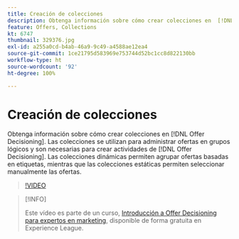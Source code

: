 ```yaml
---
title: Creación de colecciones
description: Obtenga información sobre cómo crear colecciones en  [!DNL Offer Decisioning]. Las colecciones tienen reglas de idoneidad asociadas para ayudarle a mostrarlas solo a los clientes relevantes.
feature: Offers, Collections
kt: 6747
thumbnail: 329376.jpg
exl-id: a255a0cd-b4ab-46a9-9c49-a4588ae12ea4
source-git-commit: 1ce21795d583969e753744d52bc1cc8d822130bb
workflow-type: ht
source-wordcount: '92'
ht-degree: 100%

---
```


# Creación de colecciones

Obtenga información sobre cómo crear colecciones en [!DNL Offer Decisioning]. Las colecciones se utilizan para administrar ofertas en grupos lógicos y son necesarias para crear actividades de [!DNL Offer Decisioning]. Las colecciones dinámicas permiten agrupar ofertas basadas en etiquetas, mientras que las colecciones estáticas permiten seleccionar manualmente las ofertas.

>[!VIDEO](https://video.tv.adobe.com/v/329376?quality=12&learn=on)

>[!INFO]
>
> Este vídeo es parte de un curso, [Introducción a Offer Decisioning para expertos en marketing](https://experienceleague.adobe.com/?recommended=ExperiencePlatform-U-1-2020.1.offerdecisioning?lang=es), disponible de forma gratuita en Experience League.
